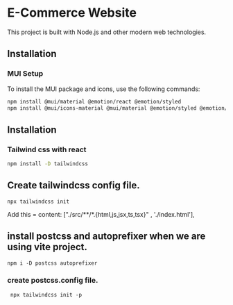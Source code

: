 # E-Commerce Website

This project is built with Node.js and other modern web technologies.

## Installation

### MUI Setup

To install the MUI package and icons, use the following commands:

```bash
npm install @mui/material @emotion/react @emotion/styled
npm install @mui/icons-material @mui/material @emotion/styled @emotion/react
```


## Installation

### Tailwind css with react 

```bash
npm install -D tailwindcss
```

## Create tailwindcss config file.

```
npx tailwindcss init
```
Add this = content: ["./src/**/*.{html,js,jsx,ts,tsx}" , './index.html'],


## install postcss and autoprefixer when we are using vite project.

```
npm i -D postcss autoprefixer
```

### create postcss.config file.
```
 npx tailwindcss init -p
 ```
